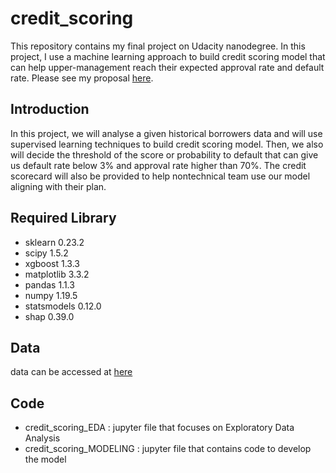# credit_scoring 
This repository contains my final project on Udacity nanodegree. In this project, I use a machine learning approach to build credit scoring model that can help upper-management reach their expected approval rate and default rate.  Please see my proposal [here](https://github.com/deviyantiam/credit_scoring/blob/main/proposal.pdf).
## Introduction
In this project, we will analyse a given historical borrowers data and will use supervised learning techniques to build credit scoring model. Then, we also will decide the threshold of the score or probability to default that can give us default rate below 3% and approval rate higher than 70%. The credit scorecard will also be provided to help nontechnical team use our model aligning with their plan.
## Required Library
- sklearn 0.23.2
- scipy 1.5.2
- xgboost 1.3.3
- matplotlib 3.3.2
- pandas 1.1.3
- numpy 1.19.5
- statsmodels 0.12.0
- shap 0.39.0
## Data
data can be accessed at [here](https://github.com/deviyantiam/credit_scoring/blob/main/data.csv)
## Code
- credit_scoring_EDA : jupyter file that focuses on Exploratory Data Analysis
- credit_scoring_MODELING : jupyter file that contains code to develop the model

